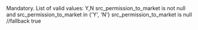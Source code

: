 <?xml version='1.0' encoding='UTF-8'?>
<expressionRulesNode ruleType="Validity Rule" ruleTypeLabel="Validity Rule" name="Permission Flag" elemId="12054604" code="CIF_PERM" type="ExpressionRule">
	<description>Mandatory. List of valid values: Y,N</description>
	<validity>src_permission_to_market is not null
and
src_permission_to_market in {&#39;Y&#39;, &#39;N&#39;}</validity>
	<ruleColumnWrapper>
		<ruleColumnNode name="src_permission_to_market" elemId="12054605" type="string"/>
	</ruleColumnWrapper>
	<ruleExpressionWrapper>
		<ruleExpressionNode description="Value is empty." elemId="12054606" code="NULL">
			<expression>src_permission_to_market is null</expression>
		</ruleExpressionNode>
		<ruleExpressionNode description="Value is outside of valid list-of-values." elemId="12054607" code="INVALID">
			<expression>//fallback
true</expression>
		</ruleExpressionNode>
	</ruleExpressionWrapper>
</expressionRulesNode>